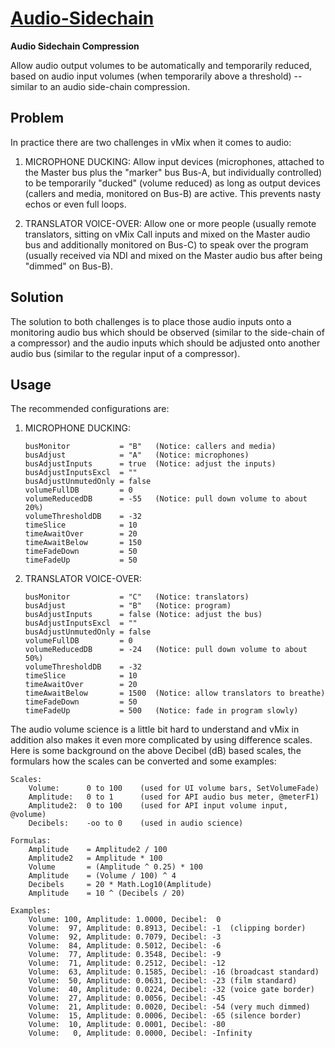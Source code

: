 
[Audio-Sidechain](audio-sidechain.vb)
=====================================

**Audio Sidechain Compression**

Allow audio output volumes to be automatically and temporarily
reduced, based on audio input volumes (when temporarily above a
threshold) -- similar to an audio side-chain compression.

Problem
-------

In practice there are two challenges in vMix when it comes to audio:

1. MICROPHONE DUCKING:
   Allow input devices (microphones, attached to the Master bus plus the
   "marker" bus Bus-A, but individually controlled) to be temporarily
   "ducked" (volume reduced) as long as output devices (callers and
   media, monitored on Bus-B) are active. This prevents nasty echos or
   even full loops.

2. TRANSLATOR VOICE-OVER:
   Allow one or more people (usually remote translators, sitting
   on vMix Call inputs and mixed on the Master audio bus and
   additionally monitored on Bus-C) to speak over the program
   (usually received via NDI and mixed on the Master audio bus
   after being "dimmed" on Bus-B).

Solution
--------

The solution to both challenges is to place those audio inputs onto a
monitoring audio bus which should be observed (similar to the side-chain
of a compressor) and the audio inputs which should be adjusted onto
another audio bus (similar to the regular input of a compressor).

Usage
-----

The recommended configurations are:

1. MICROPHONE DUCKING:

       busMonitor           = "B"   (Notice: callers and media)
       busAdjust            = "A"   (Notice: microphones)
       busAdjustInputs      = true  (Notice: adjust the inputs)
       busAdjustInputsExcl  = ""
       busAdjustUnmutedOnly = false
       volumeFullDB         = 0
       volumeReducedDB      = -55   (Notice: pull down volume to about 20%)
       volumeThresholdDB    = -32
       timeSlice            = 10
       timeAwaitOver        = 20
       timeAwaitBelow       = 150
       timeFadeDown         = 50
       timeFadeUp           = 50

2. TRANSLATOR VOICE-OVER:

       busMonitor           = "C"   (Notice: translators)
       busAdjust            = "B"   (Notice: program)
       busAdjustInputs      = false (Notice: adjust the bus)
       busAdjustInputsExcl  = ""
       busAdjustUnmutedOnly = false
       volumeFullDB         = 0
       volumeReducedDB      = -24   (Notice: pull down volume to about 50%)
       volumeThresholdDB    = -32
       timeSlice            = 10
       timeAwaitOver        = 20
       timeAwaitBelow       = 1500  (Notice: allow translators to breathe)
       timeFadeDown         = 50
       timeFadeUp           = 500   (Notice: fade in program slowly)

The audio volume science is a little bit hard to understand and vMix
in addition also makes it even more complicated by using difference
scales. Here is some background on the above Decibel (dB) based
scales, the formulars how the scales can be converted and some
examples:

    Scales:
        Volume:      0 to 100    (used for UI volume bars, SetVolumeFade)
        Amplitude:   0 to 1      (used for API audio bus meter, @meterF1)
        Amplitude2:  0 to 100    (used for API input volume input, @volume)
        Decibels:    -oo to 0    (used in audio science)

    Formulas:
        Amplitude    = Amplitude2 / 100
        Amplitude2   = Amplitude * 100
        Volume       = (Amplitude ^ 0.25) * 100
        Amplitude    = (Volume / 100) ^ 4
        Decibels     = 20 * Math.Log10(Amplitude)
        Amplitude    = 10 ^ (Decibels / 20)

    Examples:
        Volume: 100, Amplitude: 1.0000, Decibel:  0
        Volume:  97, Amplitude: 0.8913, Decibel: -1  (clipping border)
        Volume:  92, Amplitude: 0.7079, Decibel: -3
        Volume:  84, Amplitude: 0.5012, Decibel: -6
        Volume:  77, Amplitude: 0.3548, Decibel: -9
        Volume:  71, Amplitude: 0.2512, Decibel: -12
        Volume:  63, Amplitude: 0.1585, Decibel: -16 (broadcast standard)
        Volume:  50, Amplitude: 0.0631, Decibel: -23 (film standard)
        Volume:  40, Amplitude: 0.0224, Decibel: -32 (voice gate border)
        Volume:  27, Amplitude: 0.0056, Decibel: -45
        Volume:  21, Amplitude: 0.0020, Decibel: -54 (very much dimmed)
        Volume:  15, Amplitude: 0.0006, Decibel: -65 (silence border)
        Volume:  10, Amplitude: 0.0001, Decibel: -80
        Volume:   0, Amplitude: 0.0000, Decibel: -Infinity

